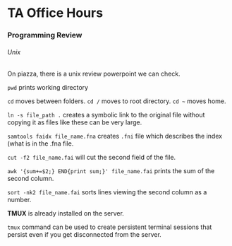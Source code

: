 # TA Office Hours

### Programming Review

###### Unix

On piazza, there is a unix review powerpoint we can check. 

`pwd` prints working directory

`cd` moves between folders. `cd /` moves to root directory. `cd ~` moves home. 

`ln -s file_path .` creates a symbolic link to the original file without copying it as files like these can be very large. 

`samtools faidx file_name.fna` creates `.fni` file which describes the index (what is in the .fna file.

`cut -f2 file_name.fai` will cut the second field of the file. 

`awk '{sum+=$2;} END{print sum;}' file_name.fai` prints the sum of the second column. 

`sort -nk2 file_name.fai` sorts lines viewing the second column as a number.

**TMUX** is already installed on the server. 

`tmux` command can be used to create persistent terminal sessions that persist even if you get disconnected from the server. 

